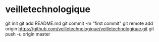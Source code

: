 veilletechnologique
===================
git init
git add README.md
git commit -m "first commit"
git remote add origin https://github.com/veilletechnologique/veilletechnologique.git
git push -u origin master
